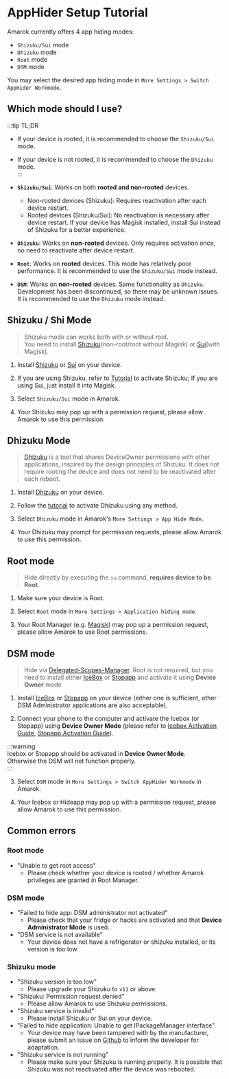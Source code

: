 # AppHider Setup Tutorial

Amarok currently offers 4 app hiding modes:

- `Shizuku/Sui` mode
- `Dhizuku` mode
- `Root` mode
- `DSM` mode

You may select the desired app hiding mode in `More Settings > Switch AppHider Workmode`. 

## Which mode should I use?

:::tip TL;DR  
- If your device is rooted, it is recommended to choose the `Shizuku/Sui` mode.
- If your device is not rooted, it is recommended to choose the `Dhizuku` mode.  
:::

- **`Shizuku/Sui`**: Works on both **rooted and non-rooted** devices.
  - Non-rooted devices (Shizuku): Requires reactivation after each device restart.
  - Rooted devices (Shizuku/Sui): No reactivation is necessary after device restart. If your device has Magisk installed, install Sui instead of Shizuku for a better experience.
- **`Dhizuku`**: Works on **non-rooted** devices. Only requires activation once, no need to reactivate after device restart.
- **`Root`**: Works on **rooted** devices. This mode has relatively poor performance. It is recommended to use the `Shizuku/Sui` mode instead.
- **`DSM`**: Works on **non-rooted** devices. Same functionality as `Dhizuku`. Development has been discontinued, so there may be unknown issues. It is recommended to use the `Dhizuku` mode instead.

## Shizuku / Shi Mode

> Shizuku mode can works both with or without root.  
> You need to install [Shizuku](https://shizuku.rikka.app/zh-hans/introduction/)(non-root/root without Magisk) or [Sui](https://github.com/RikkaApps/Sui)(with Magisk).

1. Install [Shizuku](https://shizuku.rikka.app/zh-hans/download/) or [Sui](https://github.com/RikkaApps/Sui/releases) on your device.

2. If you are using Shizuku, refer to [Tutorial](https://shizuku.rikka.app/zh-hans/guide/setup/) to activate Shizuku; If you are using Sui, just install it into Magisk. 

3. Select `Shizuku/Sui` mode in Amarok. 

4. Your Shizuku may pop up with a permission request, please allow Amarok to use this permission.

## Dhizuku Mode

> [Dhizuku](https://github.com/iamr0s/Dhizuku) is a tool that shares DeviceOwner permissions with other applications, inspired by the design principles of Shizuku. It does not require rooting the device and does not need to be reactivated after each reboot.


1. Install [Dhizuku](https://github.com/iamr0s/Dhizuku/releases) on your device.

2. Follow the [tutorial](https://github.com/iamr0s/Dhizuku/discussions/19) to activate Dhizuku using any method.

3. Select `Dhizuku` mode in Amarok's `More Settings > App Hide Mode`.

4. Your Dhizuku may prompt for permission requests, please allow Amarok to use this permission.

## Root mode

> Hide directly by executing the `su` command, **requires device to be Root**.

1. Make sure your device is Root. 

2. Select `Root` mode in `More Settings > Application hiding mode`. 

3. Your Root Manager (e.g. [Magisk](https://github.com/topjohnwu/Magisk)) may pop up a permission request, please allow Amarok to use Root permissions.

## DSM mode

> Hide via [Delegated-Scopes-Manager](https://github.com/heruoxin/Delegated-Scopes-Manager). Root is not required, but you need to install either [IceBox](https://play.google.com/store/apps/details?id=com.catchingnow.icebox) or [Stopapp](https://play.google.com/store/apps/details?id=web1n.stopapp) and activate it using **Device Owner** mode

1. Install [IceBox](https://play.google.com/store/apps/details?id=com.catchingnow.icebox) or [Stopapp](https://play.google.com/store/apps/details?id=web1n.stopapp) on your device (either one is sufficient, other DSM Administrator applications are also acceptable).

2. Connect your phone to the computer and activate the Icebox (or Stopapp) using **Device Owner Mode** (please refer to [Icebox Activation Guide](https://iceboxdoc.catchingnow.cn/Device%20Owner%20(Non%20Root)%20Setup), [Stopapp Activation Guide](https://stopapp.https.gs/nonroot.html)).

:::warning  
Icebox or Stopapp should be activated in **Device Owner Mode**.  
Otherwise the DSM will not function properly.  
:::

3. Select `DSM` mode in `More Settings > Switch AppHider Workmode` in Amarok. 

4. Your Icebox or Hideapp may pop up with a permission request, please allow Amarok to use this permission.

## Common errors

### Root mode

- "Unable to get root access"
  - Please check whether your device is rooted / whether Amarok privileges are granted in Root Manager.

### DSM mode

- "Failed to hide app: DSM administrator not activated"
  - Please check that your fridge or hacks are activated and that **Device Administrator Mode** is used.
- "DSM service is not available"
  - Your device does not have a refrigerator or shizuku installed, or its version is too low.

### Shizuku mode

- "Shizuku version is too low"
  - Please upgrade your Shizuku to `v11` or above.
- "Shizuku: Permission request denied"
  - Please allow Amarok to use Shizuku permissions.
- "Shizuku service is invalid"
  - Please install Shizuku or Sui on your device.
- "Failed to hide application: Unable to get IPackageManager interface"
  - Your device may have been tampered with by the manufacturer, please submit an issue on [Github](https://github.com/deltazefiro/Amarok-Hider/issues) to inform the developer for adaptation.
- "Shizuku service is not running"
  - Please make sure your Shizuku is running properly. It is possible that Shizuku was not reactivated after the device was rebooted.